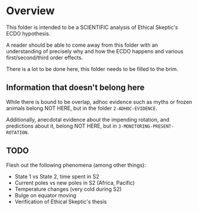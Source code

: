 # Overview

This folder is intended to be a SCIENTIFIC analysis of Ethical Skeptic's ECDO hypothesis.

A reader should be able to come away from this folder with an understanding of precisely why and how the ECDO happens and various first/second/third order effects.

There is a lot to be done here, this folder needs to be filled to the brim.

## Information that doesn't belong here

While there is bound to be overlap, adhoc evidence such as myths or frozen animals belong NOT HERE, but in the folder `2-ADHOC-EVIDENCE`.

Additionally, anecdotal evidence about the impending rotation, and predictions about it, belong NOT HERE, but in `3-MONITORING-PRESENT-ROTATION`.

## TODO

Flesh out the following phenomena (among other things):
- State 1 vs State 2, time spent in S2
- Current poles vs new poles in S2 (Africa, Pacific)
- Temperature changes (very cold during S2)
- Bulge on equator moving
- Verification of Ethical Skeptic's thesis

